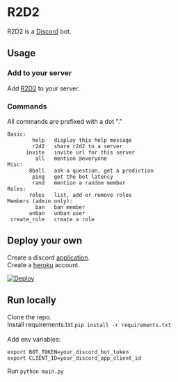 # R2D2
R2D2 is a [Discord](https://discord.com/) bot.

## Usage

### Add to your server
Add [R2D2](https://discord.com/api/oauth2/authorize?client_id=751926044960882829&permissions=8&scope=bot) to your server.

### Commands

All commands are prefixed with a dot "." <br />
```
Basic:
        help   display this help message
        r2d2   share r2d2 to a server
      invite   invite url for this server
         all   mention @everyone
Misc:
       8ball   ask a question, get a prediction
        ping   get the bot latency
        rand   mention a random member
Roles:
       roles   list, add or remove roles
Members (admin only):
         ban   ban member
       unban   unban user
 create_role   create a role
```

## Deploy your own

Create a discord [application](https://discordpy.readthedocs.io/en/latest/discord.html). <br />
Create a [heroku](https://heroku.com) account. <br />

[![Deploy](https://www.herokucdn.com/deploy/button.svg)](https://heroku.com/deploy?template=https://github.com/dferndz/r2d2)

## Run locally

Clone the repo. <br />
Install requirements.txt ```pip install -r requirements.txt``` <br /><br />
Add env variables:
```
export BOT_TOKEN=your_discord_bot_token
export CLIENT_ID=your_discord_app_client_id
```
Run ```python main.py```
